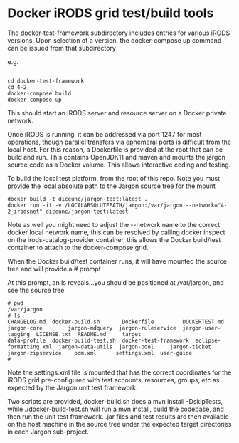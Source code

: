 # Docker iRODS grid test/build tools

The docker-test-framework subdirectory includes entries for various iRODS versions. Upon selection of a version, the docker-compose up command 
can be issued from that subdirectory

e.g.

```

cd docker-test-framework
cd 4-2
docker-compose build
docker-compose up

```

This should start an iRODS server and resource server on a Docker private network.

Once iRODS is running, it can be addressed via port 1247 for most operations, though parallel transfers via ephemeral ports is difficult from the local host. For this reason, a Dockerfile is provided at the root that can be build and run. This contains OpenJDK11 and maven and mounts the jargon source code as a Docker volume. This allows interactive coding and testing.

To build the local test platform, from the root of this repo. Note you must provide the local absolute path to the Jargon source tree for the mount

```
docker build -t diceunc/jargon-test:latest .
docker run -it -v /LOCALABSOLUTEPATH/jargon:/var/jargon --network="4-2_irodsnet" diceunc/jargon-test:latest 

```

Note as well you might need to adjust the --network name to the correct docker local network name, this can be resolved by calling docker inspect on the irods-catalog-provider container, this allows the Docker build/test container to attach to the docker-compose grid.

When the Docker build/test container runs, it will have mounted the source tree and will provide a # prompt

At this prompt, an ls reveals...you should be positioned at /var/jargon, and see the source tree

```
# pwd
/var/jargon
# ls
CHANGELOG.md  docker-build.sh	    Dockerfile		   DOCKERTEST.md	   jargon-core	      jargon-mdquery  jargon-ruleservice  jargon-user-tagging  LICENSE.txt  README.md	  target
data-profile  docker-build-test.sh  docker-test-framework  eclipse-formatting.xml  jargon-data-utils  jargon-pool     jargon-ticket	  jargon-zipservice    pom.xml	    settings.xml  user-guide
# 

```

Note the settings.xml file is mounted that has the correct coordinates for the iRODS grid pre-configured with test accounts, resources, groups, etc as expected by the Jargon unit test framework.

Two scripts are provided, docker-build.sh does a mvn install -DskipTests, while ./docker-build-test.sh will run a mvn install, build the codebase, and then run the unit test framework. .jar files and test results are then available on the host machine in the source tree under the expected target directories in each Jargon sub-project.